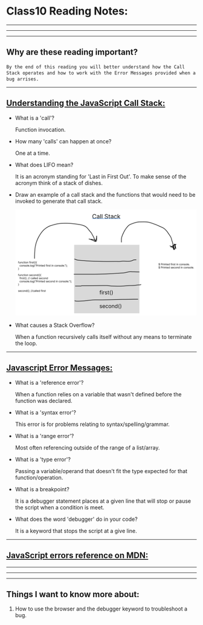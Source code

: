 # **Class10 Reading Notes:**
---
---
---
## Why are these reading important?

```
By the end of this reading you will better understand how the Call Stack operates and how to work with the Error Messages provided when a bug arrises.
```

---

## [**Understanding the JavaScript Call Stack:**](https://www.freecodecamp.org/news/understanding-the-javascript-call-stack-861e41ae61d4)

* What is a 'call'?

  Function invocation.

* How many 'calls' can happen at once?

  One at a time.

* What does LIFO mean?
  
  It is an acronym standing for 'Last in First Out'. To make sense of the acronym think of a stack of dishes.

* Draw an example of a call stack and the functions that would need to be invoked to generate that call stack.

  ![Call Stack Diagram](../images/301-class10-callstack.png)

* What causes a Stack Overflow?

  When a function recursively calls itself without any means to terminate the loop.

---

## [**Javascript Error Messages:**](https://codeburst.io/javascript-error-messages-debugging-d23f84f0ae7c)

* What is a 'reference error'?

  When a function relies on a variable that wasn't defined before the function was declared.

* What is a 'syntax error'?

  This error is for problems relating to syntax/spelling/grammar.

* What is a 'range error'?

  Most often referencing outside of the range of a list/array.

* What is a 'type error'?

  Passing a variable/operand that doesn't fit the type expected for that function/operation.

* What is a breakpoint?

  It is a debugger statement places at a given line that will stop or pause the script when a condition is meet.

* What does the word 'debugger' do in your code?

  It is a keyword that stops the script at a give line.

---

## [**JavaScript errors reference on MDN:**](https://developer.mozilla.org/en-US/docs/Web/JavaScript/Reference/Errors)

---
---
---
## **Things I want to know more about:**

1. How to use the browser and the debugger keyword to troubleshoot a bug.

